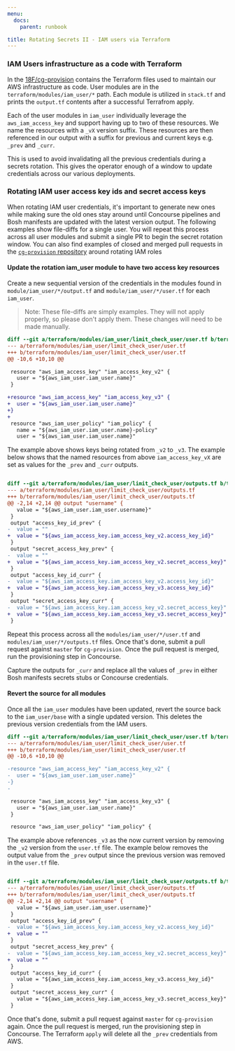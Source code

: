 ```yaml
---
menu:
  docs:
    parent: runbook

title: Rotating Secrets II - IAM users via Terraform
---
```


### IAM Users infrastructure as a code with Terraform

In the [18F/cg-provision](https://github.com/18F/cg-provision) contains the
Terraform files used to maintain our AWS infrastructure as code. User modules
are in the `terraform/modules/iam_user/*` path. Each module is utilized in
`stack.tf` and prints the `output.tf` contents after a successful Terrafrom
apply.

Each of the user modules in `iam_user` individually leverage the
`aws_iam_access_key` and support having up to two of these resources. We name
the resources with a `_vX` version suffix. These resources are then referenced
in our output with a suffix for previous and current keys e.g. `_prev` and `_curr`.

This is used to avoid invalidating all the previous credentials during a secrets
rotation. This gives the operator enough of a window to update credentials across
our various deployments.

### Rotating IAM user access key ids and secret access keys

When rotating IAM user credentials, it's important to generate new ones while
making sure the old ones stay around until Concourse pipelines and Bosh
manifests are updated with the latest version output. The following examples
show file-diffs for a single user. You will repeat this process across all user
modules and submit a single PR to begin the secret rotation window. You can also
find examples of closed and merged pull requests in the [`cg-provision`
repository](https://github.com/18F/cg-provision/pulls?utf8=✓&q=is%3Apr%20is%3Aclosed%20rotate)
around rotating IAM roles

#### Update the rotation iam_user module to have two access key resources

Create a new sequential version of the credentials in the modules found in
`module/iam_user/*/output.tf` and `module/iam_user/*/user.tf` for each `iam_user`.

> Note: These file-diffs are simply examples. They will not apply properly, so
> please don't apply them. These changes will need to be made manually.

```diff
diff --git a/terraform/modules/iam_user/limit_check_user/user.tf b/terraform/modules/iam_user/limit_check_user/user.tf
--- a/terraform/modules/iam_user/limit_check_user/user.tf
+++ b/terraform/modules/iam_user/limit_check_user/user.tf
@@ -10,6 +10,10 @@

 resource "aws_iam_access_key" "iam_access_key_v2" {
   user = "${aws_iam_user.iam_user.name}"
 }

+resource "aws_iam_access_key" "iam_access_key_v3" {
+  user = "${aws_iam_user.iam_user.name}"
+}
+
 resource "aws_iam_user_policy" "iam_policy" {
   name = "${aws_iam_user.iam_user.name}-policy"
   user = "${aws_iam_user.iam_user.name}"

```

The example above shows keys being rotated from `_v2` to `_v3`. The example
below shows that the named resources from above `iam_access_key_vX` are set as
values for the `_prev` and `_curr` outputs.

```diff

diff --git a/terraform/modules/iam_user/limit_check_user/outputs.tf b/terraform/modules/iam_user/limit_check_user/outputs.tf
--- a/terraform/modules/iam_user/limit_check_user/outputs.tf
+++ b/terraform/modules/iam_user/limit_check_user/outputs.tf
@@ -2,14 +2,14 @@ output "username" {
   value = "${aws_iam_user.iam_user.username}"
 }
 output "access_key_id_prev" {
-  value = ""
+  value = "${aws_iam_access_key.iam_access_key_v2.access_key_id}"
 }
 output "secret_access_key_prev" {
-  value = ""
+  value = "${aws_iam_access_key.iam_access_key_v2.secret_access_key}"
 }
 output "access_key_id_curr" {
-  value = "${aws_iam_access_key.iam_access_key_v2.access_key_id}"
+  value = "${aws_iam_access_key.iam_access_key_v3.access_key_id}"
 }
 output "secret_access_key_curr" {
-  value = "${aws_iam_access_key.iam_access_key_v2.secret_access_key}"
+  value = "${aws_iam_access_key.iam_access_key_v3.secret_access_key}"
 }
```

Repeat this process across all the `modules/iam_user/*/user.tf` and
`modules/iam_user/*/outputs.tf` files. Once that's done, submit a pull request
against `master` for `cg-provision`. Once the pull request is merged, run the
provisioning step in Concourse.

Capture the outputs for `_curr` and replace all the values of `_prev` in either
Bosh manifests secrets stubs or Concourse credentials.

#### Revert the source for all modules

Once all the `iam_user` modules have been updated, revert the source back to the
`iam_user/base` with a single updated version. This deletes the previous version
credentials from the IAM users.

```diff
diff --git a/terraform/modules/iam_user/limit_check_user/user.tf b/terraform/modules/iam_user/limit_check_user/user.tf
--- a/terraform/modules/iam_user/limit_check_user/user.tf
+++ b/terraform/modules/iam_user/limit_check_user/user.tf
@@ -10,6 +10,10 @@

-resource "aws_iam_access_key" "iam_access_key_v2" {
-  user = "${aws_iam_user.iam_user.name}"
-}
-

 resource "aws_iam_access_key" "iam_access_key_v3" {
   user = "${aws_iam_user.iam_user.name}"
 }

 resource "aws_iam_user_policy" "iam_policy" {

```

The example above references `_v3` as the now current version by removing the
`_v2` version from the `user.tf` file. The example below removes the output
value from the `_prev` output since the previous version was removed in the
`user.tf` file.

```diff

diff --git a/terraform/modules/iam_user/limit_check_user/outputs.tf b/terraform/modules/iam_user/limit_check_user/outputs.tf
--- a/terraform/modules/iam_user/limit_check_user/outputs.tf
+++ b/terraform/modules/iam_user/limit_check_user/outputs.tf
@@ -2,14 +2,14 @@ output "username" {
   value = "${aws_iam_user.iam_user.username}"
 }
 output "access_key_id_prev" {
-  value = "${aws_iam_access_key.iam_access_key_v2.access_key_id}"
+  value = ""
 }
 output "secret_access_key_prev" {
-  value = "${aws_iam_access_key.iam_access_key_v2.secret_access_key}"
+  value = ""
 }
 output "access_key_id_curr" {
   value = "${aws_iam_access_key.iam_access_key_v3.access_key_id}"
 }
 output "secret_access_key_curr" {
   value = "${aws_iam_access_key.iam_access_key_v3.secret_access_key}"
 }
```

Once that's done, submit a pull request against `master` for `cg-provision`
again. Once the pull request is merged, run the provisioning step in Concourse.
The Terraform `apply` will delete all the `_prev` credentials from AWS.
